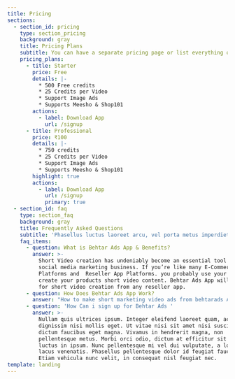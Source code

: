 ```yaml
---
title: Pricing
sections:
  - section_id: pricing
    type: section_pricing
    background: gray
    title: Pricing Plans
    subtitle: You can have a separate pricing page or list everything on the home page.
    pricing_plans:
      - title: Starter
        price: Free
        details: |-
          * 500 Free credits
          * 25 Credits per Video
          * Support Image Ads
          * Supports Meesho & Shop101
        actions:
          - label: Download App
            url: /signup
      - title: Professional
        price: ₹100
        details: |-
          * 750 credits
          * 25 Credits per Video
          * Support Image Ads
          * Supports Meesho & Shop101
        highlight: true
        actions:
          - label: Download App
            url: /signup
            primary: true
  - section_id: faq
    type: section_faq
    background: gray
    title: Frequently Asked Questions
    subtitle: 'Phasellus luctus laoreet arcu, vel porta metus imperdiet sit amet.'
    faq_items:
      - question: What is Behtar Ads App & Benefits?
        answer: >-
          Short Video creation has undeniably become an essential tool for
          social media marketing business. If you’re like many E-Commerce
          Platforms and  Reseller App Platforms. you probably use your phone to
          create your products short video content. Behtar Ads App will help you
          for short video creation from any reseller app.
      - question: How Does Behtar Ads App Work?
        answer: "How to make short marketing video ads from behtarads App\nOnce you install the app, sign up into the app, and follow these simple 3 steps,\n\n\n\U0001F933 **Share** : Once you identify the right product catlog which you think your customer will buy, click on “Share to behtarads App” button. \n\n\n**Video Types** Select the video type's to create a short video for your product.\n\n**Video share on social media** After the video is ready, you can share it on social media Sites.\n"
      - question: 'How Can i sign up for Behtar Ads '
        answer: >-
          Nullam quis ultrices ipsum. Integer eleifend laoreet quam, ac
          dignissim nisi mollis eget. Ut vitae nisi sit amet nisi suscipit
          dictum faucibus eget magna. Vivamus in hendrerit magna, non
          pellentesque metus. Morbi orci odio, dictum at efficitur sit amet,
          luctus in ipsum. Nunc pellentesque mi vel dui vulputate, a lobortis
          lacus venenatis. Phasellus pellentesque dolor id feugiat faucibus.
          Etiam vehicula nunc velit, in consequat nisl feugiat nec.
template: landing
---
```

